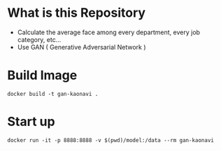 # What is this Repository
- Calculate the average face among every department, every job category, etc...
- Use GAN ( Generative Adversarial Network )

# Build Image
```
docker build -t gan-kaonavi .
```

# Start up
```
docker run -it -p 8888:8888 -v $(pwd)/model:/data --rm gan-kaonavi
```

